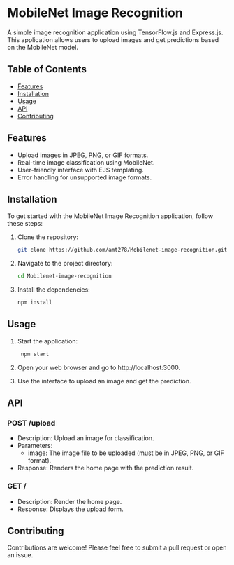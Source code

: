 # MobileNet Image Recognition

A simple image recognition application using TensorFlow.js and Express.js. This application allows users to upload images and get predictions based on the MobileNet model.

## Table of Contents

- [Features](#features)
- [Installation](#installation)
- [Usage](#usage)
- [API](#api)
- [Contributing](#contributing)

## Features

- Upload images in JPEG, PNG, or GIF formats.
- Real-time image classification using MobileNet.
- User-friendly interface with EJS templating.
- Error handling for unsupported image formats.

## Installation

To get started with the MobileNet Image Recognition application, follow these steps:

1. Clone the repository:

   ```bash
   git clone https://github.com/amt278/Mobilenet-image-recognition.git
   ```

2. Navigate to the project directory:

    ```bash
    cd Mobilenet-image-recognition
    ```

3. Install the dependencies:

    ```bash
    npm install
    ```

## Usage

1. Start the application:

   ```bash
    npm start
   ```

3. Open your web browser and go to http://localhost:3000.

4. Use the interface to upload an image and get the prediction.

## API

### POST /upload
  - Description: Upload an image for classification.
  - Parameters:
    - image: The image file to be uploaded (must be in JPEG, PNG, or GIF format).
  -  Response: Renders the home page with the prediction result.
      
### GET /
  - Description: Render the home page.
  - Response: Displays the upload form.

## Contributing
Contributions are welcome! Please feel free to submit a pull request or open an issue.
